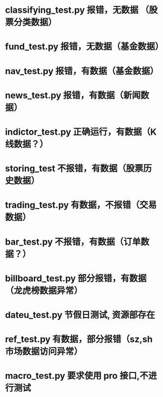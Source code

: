 # classifying_test.py 报错，无数据 （股票分类数据）
# fund_test.py 报错，无数据（基金数据）
# nav_test.py 报错，有数据（基金数据）
# news_test.py 报错，有数据（新闻数据）

# indictor_test.py 正确运行，有数据（K线数据？）
# storing_test 不报错，有数据（股票历史数据）
# trading_test.py 有数据，不报错（交易数据）
# bar_test.py 不报错，有数据（订单数据？）

# billboard_test.py 部分报错，有数据（龙虎榜数据异常）
# dateu_test.py 节假日测试, 资源部存在
# ref_test.py 有数据，部分报错（sz,sh市场数据访问异常）

# macro_test.py 要求使用 pro 接口,不进行测试

